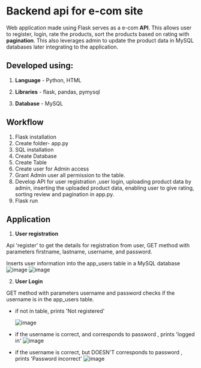 # Backend api for e-com site 

Web application made using Flask serves as a e-com **API**.  This allows user to register, login, rate the products, sort the products based on rating with **pagination**. This also leverages admin to update the product data in MySQL databases later integrating to the application.  

**Developed using:**
------------
1. **Language** - Python, HTML

2. **Libraries** - flask, pandas, pymysql

3. **Database** - MySQL

**Workflow**
------------
1. Flask installation
2. Create folder- app.py
3. SQL installation
4. Create Database
5. Create Table
6. Create user for Admin access
7. Grant Admin user all permission to the table.
8. Develop API for user registration ,user login, uploading product data by admin, inserting the uploaded product data, enabling user to give rating, sorting review and pagination in app.py.
9. Flask run 

**Application**
------------
1. **User registration**
   
Api 'register' to get the details for registration from user, GET method with parameters firstname, lastname, username, and password.

Inserts user information into the app_users table in a MySQL database
![image](https://github.com/meetarthi/marlo-assignment/assets/112666126/466f6451-aaaa-4e56-98ef-91da4d91b511)
![image](https://github.com/meetarthi/marlo-assignment/assets/112666126/ab740e36-ea6f-49cd-818c-ab4dff173ca2)

2. **User Login**
   
GET method with parameters username and password
checks if the username is in the app_users table.
- if not in table, prints 'Not registered'
  
  ![image](https://github.com/meetarthi/marlo-assignment/assets/112666126/4007a946-1de7-450f-bdb6-5998bbed1203)
- if the username is correct, and corresponds to password , prints 'logged in'
  ![image](https://github.com/meetarthi/marlo-assignment/assets/112666126/18409fce-093a-41ed-9ff8-cfd0514eec7f)
- if the username is correct, but DOESN'T corresponds to password , prints 'Password incorrect'
  ![image](https://github.com/meetarthi/marlo-assignment/assets/112666126/a09ed37d-fb6c-4a9f-8bea-666de5a404e5)




